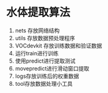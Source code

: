 # 水体提取算法
1. nets 存放网络结构
2. utils 存放数据预处理程序
3. VOCdevkit 存放训练数据和验证数据
4. 运行train进行训练
5. 使用predict进行提取测试
6. movepredict进行滑动窗口提取
7. logs存放训练后的权重数据
8. tool存放数据处理小工具
